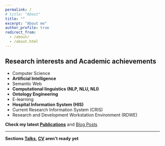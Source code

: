 ```yaml
---
permalink: /
# title: "About"
title: ""
excerpt: "About me"
author_profile: true
redirect_from: 
  - /about/
  - /about.html
---
```


## Research interests and Academic achievements
* Computer Science
* **Artificial Intelligence**
* Semantic Web
* **Computational linguistics (NLP, NLU, NLI)**
* **Ontology Engineering**
* E-learning
* **Hospital Information System (HIS)**
* Current Research Information System (CRIS)
* Research and Development Workstation Environment (RDWE)

**Check my latest [Publications](https://malakhovks.github.io/publications/)** and [Blog Posts](https://malakhovks.github.io/year-archive/)

------

**Sections [Talks](https://malakhovks.github.io/talks/), [CV](https://malakhovks.github.io/cv/) aren't ready yet**



